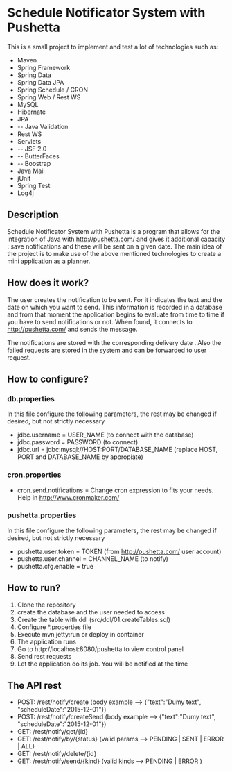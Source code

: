 # Schedule Notificator System with Pushetta

This is a small project to implement and test a lot of technologies such as:

* Maven
* Spring Framework
* Spring Data
* Spring Data JPA
* Spring Schedule / CRON
* Spring Web / Rest WS
* MySQL
* Hibernate
* JPA
* -- Java Validation
* Rest WS
* Servlets
* -- JSF 2.0
* -- ButterFaces
* -- Boostrap
* Java Mail
* jUnit
* Spring Test
* Log4j

## Description
Schedule Notificator System with Pushetta is a program that allows for the integration of Java with http://pushetta.com/ and gives it 
additional capacity : save notifications and these will be sent on a given date. The main idea of ​​the project is to make use of the above 
mentioned technologies to create a mini application as a planner.

## How does it work?
The user creates the notification to be sent. For it indicates the text and the date on which you want to send. This information is recorded in 
a database and from that moment the application begins to evaluate from time to time if you have to send notifications or not. When found, it 
connects to http://pushetta.com/ and sends the message.

The notifications are stored with the corresponding delivery date . Also the failed requests are stored in the system and can be forwarded to 
user request.

## How to configure?

### db.properties
In this file configure the following parameters, the rest may be changed if desired, but not strictly necessary

* jdbc.username = USER_NAME (to connect with the database)
* jdbc.password = PASSWORD (to connect)
* jdbc.url = jdbc:mysql://HOST:PORT/DATABASE_NAME (replace HOST, PORT and DATABASE_NAME by appropiate)

### cron.properties
* cron.send.notifications = Change cron expression to fits your needs. Help in http://www.cronmaker.com/

###  pushetta.properties
In this file configure the following parameters, the rest may be changed if desired, but not strictly necessary

 * pushetta.user.token = TOKEN (from http://pushetta.com/ user account)
 * pushetta.user.channel = CHANNEL_NAME (to notify)
 * pushetta.cfg.enable = true

## How to run?
1. Clone the repository
2. create the database and the user needed to access
3. Create the table with ddl (src/ddl/01.createTables.sql)
4. Configure *.properties file
5. Execute mvn jetty:run or deploy in container
5. The application runs
6. Go to http://localhost:8080/pushetta to view control panel
7. Send rest requests
8. Let the application do its job. You will be notified at the time

## The API rest
* POST: /rest/notify/create (body example --> {"text":"Dumy text", "scheduleDate":"2015-12-01"})
* POST: /rest/notify/createSend (body example --> {"text":"Dumy text", "scheduleDate":"2015-12-01"})
* GET: /rest/notify/get/{id}
* GET: /rest/notify/by/{status} (valid params --> PENDING | SENT | ERROR | ALL)
* GET: /rest/notify/delete/{id}
* GET: /rest/notify/send/{kind} (valid kinds --> PENDING | ERROR )

